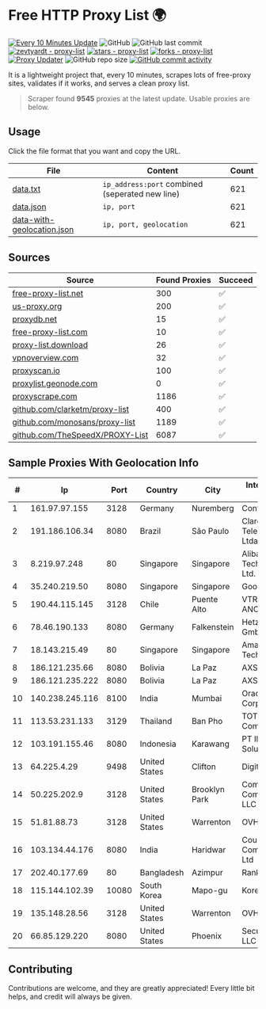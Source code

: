 
# Free HTTP Proxy List 🌍

[![Every 10 Minutes Update](https://github.com/mertguvencli/http-proxy-list/actions/workflows/main.yml/badge.svg?branch=main)](https://github.com/mertguvencli/http-proxy-list/actions/workflows/main.yml)
![GitHub](https://img.shields.io/github/license/mertguvencli/http-proxy-list)
![GitHub last commit](https://img.shields.io/github/last-commit/mertguvencli/http-proxy-list)
[![zevtyardt - proxy-list](https://img.shields.io/static/v1?label=zevtyardt&message=proxy-list&color=blue&logo=github)](https://github.com/zevtyardt/proxy-list "Go to GitHub repo")
[![stars - proxy-list](https://img.shields.io/github/stars/zevtyardt/proxy-list?style=social)](https://github.com/zevtyardt/proxy-list)
[![forks - proxy-list](https://img.shields.io/github/forks/zevtyardt/proxy-list?style=social)](https://github.com/zevtyardt/proxy-list)
[![Proxy Updater](https://github.com/zevtyardt/proxy-list/workflows/Proxy%20Updater/badge.svg)](https://github.com/zevtyardt/proxy-list/actions?query=workflow:"Proxy+Updater")
![GitHub repo size](https://img.shields.io/github/repo-size/zevtyardt/proxy-list)
[![GitHub commit activity](https://img.shields.io/github/commit-activity/m/zevtyardt/proxy-list?logo=commits)](https://github.com/zevtyardt/proxy-list/commits/main)

It is a lightweight project that, every 10 minutes, scrapes lots of free-proxy sites, validates if it works, and serves a clean proxy list.

> Scraper found **9545** proxies at the latest update. Usable proxies are below.

## Usage

Click the file format that you want and copy the URL.

|File|Content|Count|
|----|-------|-----|
|[data.txt](https://raw.githubusercontent.com/mertguvencli/http-proxy-list/main/proxy-list/data.txt)|`ip_address:port` combined (seperated new line)|621|
|[data.json](https://raw.githubusercontent.com/mertguvencli/http-proxy-list/main/proxy-list/data.json)|`ip, port`|621|
|[data-with-geolocation.json](https://raw.githubusercontent.com/mertguvencli/http-proxy-list/main/proxy-list/data-with-geolocation.json)|`ip, port, geolocation`|621|

## Sources

|Source|Found Proxies|Succeed|
|------|-------------|-------|
|[free-proxy-list.net](https://free-proxy-list.net)|300|✅|
|[us-proxy.org](https://www.us-proxy.org)|200|✅|
|[proxydb.net](http://proxydb.net)|15|✅|
|[free-proxy-list.com](https://free-proxy-list.com/?page=&port=&type%5B%5D=http&type%5B%5D=https&up_time=0&search=Search)|10|✅|
|[proxy-list.download](https://www.proxy-list.download/HTTP)|26|✅|
|[vpnoverview.com](https://vpnoverview.com/privacy/anonymous-browsing/free-proxy-servers)|32|✅|
|[proxyscan.io](https://www.proxyscan.io)|100|✅|
|[proxylist.geonode.com](https://proxylist.geonode.com/api/proxy-list?limit=300&page=1&sort_by=lastChecked&sort_type=desc&protocols=http,https)|0|✅|
|[proxyscrape.com](https://api.proxyscrape.com/v2/?request=displayproxies&protocol=http&timeout=10000&country=all&ssl=all&anonymity=all)|1186|✅|
|[github.com/clarketm/proxy-list](https://raw.githubusercontent.com/clarketm/proxy-list/master/proxy-list-raw.txt)|400|✅|
|[github.com/monosans/proxy-list](https://raw.githubusercontent.com/monosans/proxy-list/main/proxies/http.txt)|1189|✅|
|[github.com/TheSpeedX/PROXY-List](https://raw.githubusercontent.com/TheSpeedX/PROXY-List/master/http.txt)|6087|✅|


## Sample Proxies With Geolocation Info

|#|Ip|Port|Country|City|Internet Service Provider|
|-|--|----|-------|----|-------------------------|
|1|161.97.97.155|3128|Germany|Nuremberg|Contabo GmbH|
|2|191.186.106.34|8080|Brazil|São Paulo|Claro NXT Telecomunicacoes Ltda|
|3|8.219.97.248|80|Singapore|Singapore|Alibaba (US) Technology Co., Ltd.|
|4|35.240.219.50|8080|Singapore|Singapore|Google LLC|
|5|190.44.115.145|3128|Chile|Puente Alto|VTR BANDA ANCHA S.A.|
|6|78.46.190.133|8080|Germany|Falkenstein|Hetzner Online GmbH|
|7|18.143.215.49|80|Singapore|Singapore|Amazon Technologies Inc.|
|8|186.121.235.66|8080|Bolivia|La Paz|AXS Bolivia S. A.|
|9|186.121.235.222|8080|Bolivia|La Paz|AXS Bolivia S. A.|
|10|140.238.245.116|8100|India|Mumbai|Oracle Corporation|
|11|113.53.231.133|3129|Thailand|Ban Pho|TOT Public Company Limited|
|12|103.191.155.46|8080|Indonesia|Karawang|PT Ilham Wifi Solution|
|13|64.225.4.29|9498|United States|Clifton|DigitalOcean, LLC|
|14|50.225.202.9|3128|United States|Brooklyn Park|Comcast Cable Communications, LLC|
|15|51.81.88.73|3128|United States|Warrenton|OVH US LLC|
|16|103.134.44.176|8080|India|Haridwar|Countrylink Communiction Pvt Ltd|
|17|202.40.177.69|80|Bangladesh|Azimpur|Ranks ITT|
|18|115.144.102.39|10080|South Korea|Mapo-gu|Korea Telecom|
|19|135.148.28.56|3128|United States|Warrenton|OVH US LLC|
|20|66.85.129.220|8080|United States|Phoenix|Secured Servers LLC|



## Contributing

Contributions are welcome, and they are greatly appreciated! Every
little bit helps, and credit will always be given.

